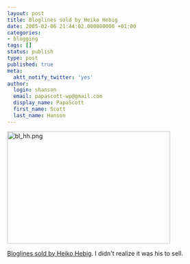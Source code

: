 ```yaml
---
layout: post
title: Bloglines sold by Heiko Hebig
date: 2005-02-06 21:44:02.000000000 +01:00
categories:
- blogging
tags: []
status: publish
type: post
published: true
meta:
  aktt_notify_twitter: 'yes'
author:
  login: shanson
  email: papascott-wp@gmail.com
  display_name: PapaScott
  first_name: Scott
  last_name: Hanson
---
```

<p><a href="http://www.hebig.com/archives/002836.shtml" title="Bloglines sold by Heiko Hebig | hebig.com"><img alt="bl_hh.png" src="https://www.papascott.de/wordpress/wp-content/uploads/2005/02/bl_hh.png" width="380" height="262" border="0" /></a></p>
<p><a href="http://www.hebig.com/archives/002836.shtml" title="Bloglines sold by Heiko Hebig | hebig.com">Bloglines sold by Heiko Hebig</a>. I didn't realize it was his to sell.</p>
